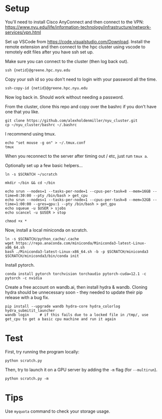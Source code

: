 # Setup

You'll need to install Cisco AnyConnect and then connect to the VPN: https://www.nyu.edu/life/information-technology/infrastructure/network-services/vpn.html

Set up VSCode from https://code.visualstudio.com/Download.
Install the remote extension and then connect to the hpc cluster using vscode to remotely edit files after you have ssh set up.


Make sure you can connect to the cluster (then log back out).
```
ssh {netid}@greene.hpc.nyu.edu
```

Copy your ssh id so you don't need to login with your password all the time.
```
ssh-copy-id {netid}@greene.hpc.nyu.edu
```

Now log back in. Should work without needing a password.

From the cluster, clone this repo and copy over the bashrc if you don't have one that you like.
```
git clone https://github.com/alexholdenmiller/nyu_cluster.git
cp ~/nyu_cluster/bashrc ~/.bashrc
```

I recommend using tmux.
```
echo "set mouse -g on" > ~/.tmux.conf
tmux
```
When you reconnect to the server after timing out / etc, just run `tmux a`.

Optionally set up a few basic helpers...
```
ln -s $SCRATCH ~/scratch

mkdir ~/bin && cd ~/bin

echo srun --nodes=1 --tasks-per-node=1 --cpus-per-task=8 --mem=16GB --time=0:30:00 --pty /bin/bash > get_cpu
echo srun --nodes=1 --tasks-per-node=1 --cpus-per-task=8 --mem=32GB --time=1:00:00 --gres=gpu:1 --pty /bin/bash > get_gpu
echo squeue -u $USER > sjobs
echo scancel -u $USER > stop

chmod +x *
```

Now, install a local miniconda on scratch.
```
ln -s $SCRATCH/python_cache/.cache
wget https://repo.anaconda.com/miniconda/Miniconda3-latest-Linux-x86_64.sh
bash ./Miniconda3-latest-Linux-x86_64.sh -b -p $SCRATCH/miniconda3
$SCRATCH/miniconda3/bin/conda init
```

Install pytorch.
```
conda install pytorch torchvision torchaudio pytorch-cuda=12.1 -c pytorch -c nvidia
```

Create a free account on wandb.ai, then install hydra & wandb.
Cloning hydra should be unnecessary soon - they needed to update their pip release with a bug fix.

```
pip install --upgrade wandb hydra-core hydra_colorlog hydra_submitit_launcher
wandb login     # if this fails due to a locked file in /tmp/, use get_cpu to get a basic cpu machine and run it again
```

# Test

First, try running the program locally:
```
python scratch.py
```

Then, try to launch it on a GPU server by adding the `-m` flag (for `--multirun`).
```
python scratch.py -m
```

# Tips

Use `myquota` command to check your storage usage.
